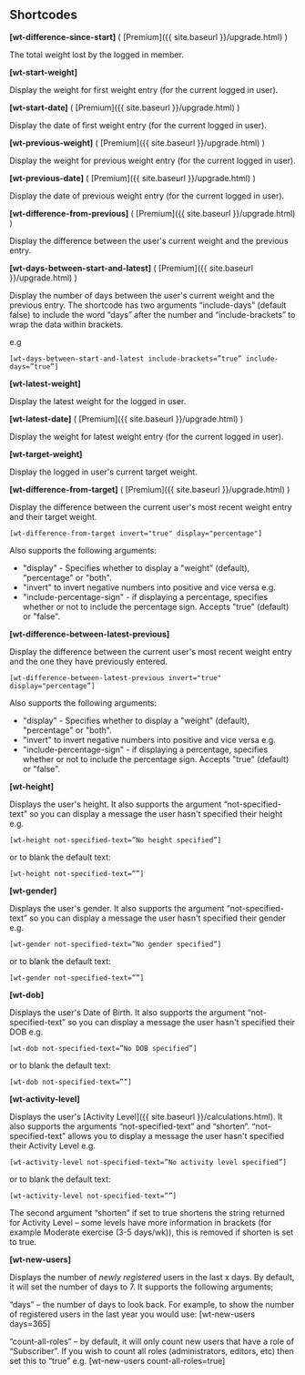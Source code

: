 ## Shortcodes

**[wt-difference-since-start]** ( [Premium]({{ site.baseurl }}/upgrade.html) )

The total weight lost by the logged in member.

**[wt-start-weight]**

Display the weight for first weight entry (for the current logged in user).

**[wt-start-date]** (  [Premium]({{ site.baseurl }}/upgrade.html)  )

Display the date of first weight entry (for the current logged in user).

**[wt-previous-weight]** (  [Premium]({{ site.baseurl }}/upgrade.html) )

Display the weight for previous weight entry (for the current logged in user).

**[wt-previous-date]** (  [Premium]({{ site.baseurl }}/upgrade.html)  )

Display the date of previous weight entry (for the current logged in user).

**[wt-difference-from-previous]** (  [Premium]({{ site.baseurl }}/upgrade.html) )

Display the difference between the user's current weight and the previous entry.

**[wt-days-between-start-and-latest]** (  [Premium]({{ site.baseurl }}/upgrade.html)  )

Display the number of days between the user's current weight and the previous entry. The shortcode has two arguments “include-days” (default false) to include the word “days” after the number and “include-brackets” to wrap the data within brackets.

e.g

    [wt-days-between-start-and-latest include-brackets=”true” include-days=”true”]

**[wt-latest-weight]**

Display the latest weight for the logged in user.

**[wt-latest-date]** (  [Premium]({{ site.baseurl }}/upgrade.html)  )

Display the weight for latest weight entry (for the current logged in user).

**[wt-target-weight]**

Display the logged in user's current target weight.

**[wt-difference-from-target]** (  [Premium]({{ site.baseurl }}/upgrade.html) )

Display the difference between the current user's most recent weight entry and their target weight.

    [wt-difference-from-target invert="true" display="percentage"]

Also supports the following arguments:
* "display" - Specifies whether to display a "weight" (default), "percentage" or "both".
* "invert" to invert negative numbers into positive and vice versa e.g.
* "include-percentage-sign" - if displaying a percentage, specifies whether or not to include the percentage sign. Accepts "true" (default) or "false".

**[wt-difference-between-latest-previous]** 


Display the difference between the current user's most recent weight entry and the one they have previously entered.
 
    [wt-difference-between-latest-previous invert="true" display="percentage”] 
      
Also supports the following arguments:
* "display" - Specifies whether to display a "weight" (default), "percentage" or "both".
* "invert" to invert negative numbers into positive and vice versa e.g.
* "include-percentage-sign" - if displaying a percentage, specifies whether or not to include the percentage sign. Accepts "true" (default) or "false".

**[wt-height]**

Displays the user's height. It also supports the argument “not-specified-text” so you can display a message the user hasn't specified their height e.g.

    [wt-height not-specified-text=”No height specified”]

or to blank the default text:

    [wt-height not-specified-text=””]

**[wt-gender]**

Displays the user's gender. It also supports the argument “not-specified-text” so you can display a message the user hasn't specified their gender e.g.

    [wt-gender not-specified-text=”No gender specified”]

or to blank the default text:

    [wt-gender not-specified-text=””]

**[wt-dob]**

Displays the user's Date of Birth. It also supports the argument “not-specified-text” so you can display a message the user hasn't specified their DOB e.g.

    [wt-dob not-specified-text=”No DOB specified”]

or to blank the default text:

    [wt-dob not-specified-text=””]

**[wt-activity-level]**

Displays the user's  [Activity Level]({{ site.baseurl }}/calculations.html). It also supports the arguments “not-specified-text” and “shorten”. “not-specified-text” allows you to display a message the user hasn't specified their Activity Level e.g.

    [wt-activity-level not-specified-text=”No activity level specified”]

or to blank the default text:

    [wt-activity-level not-specified-text=””]

The second argument “shorten” if set to true shortens the string returned for Activity Level – some levels have more information in brackets (for example Moderate exercise (3-5 days/wk)), this is removed if shorten is set to true.

**[wt-new-users]**

Displays the number of  _newly  registered_ users in the last x days. By default, it will set the number of days to 7. It supports the following arguments;

“days” – the number of days to look back. For example, to show the number of registered users in the last year you would use: [wt-new-users days=365]

“count-all-roles” – by default, it will only count new users that have a role of “Subscriber”. If you wish to count all roles (administrators, editors, etc) then set this to “true” e.g. [wt-new-users count-all-roles=true]